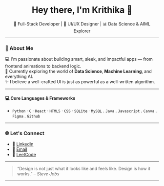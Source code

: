 <h1 align="center">Hey there, I'm Krithika 👋</h1>

<p align="center">
  🔧 Full-Stack Developer | 🎨 UI/UX Designer | 📊 Data Science & AIML Explorer
</p>

---

### 🚀 About Me

💻 I'm passionate about building smart, sleek, and impactful apps — from frontend animations to backend logic.  
🧠 Currently exploring the world of **Data Science**, **Machine Learning**, and everything AI.  
✨ I believe a well-crafted UI is just as powerful as a well-written algorithm.  

---

#### 💻 Core Languages & Frameworks
- `Python` · `C` · `React` · `HTML5` · `CSS` · `SQLite` · `MySQL` . `Java` . `Javascript` . `Canva` . `Figma` . `Github`

---


### 🌐 Let's Connect

- 💼 [LinkedIn](https://www.linkedin.com/in/krithika-h-shettigar/)
- 📧 [Email](krithikahs14@gmail.com)
- 🧠 [LeetCode](https://leetcode.com/u/Krithika_H_S/)

---

> “Design is not just what it looks like and feels like. Design is how it works.” – *Steve Jobs*

---
